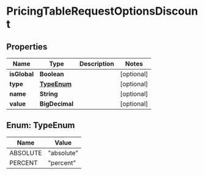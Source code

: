 

# PricingTableRequestOptionsDiscount


## Properties

Name | Type | Description | Notes
------------ | ------------- | ------------- | -------------
**isGlobal** | **Boolean** |  |  [optional]
**type** | [**TypeEnum**](#TypeEnum) |  |  [optional]
**name** | **String** |  |  [optional]
**value** | **BigDecimal** |  |  [optional]



## Enum: TypeEnum

Name | Value
---- | -----
ABSOLUTE | &quot;absolute&quot;
PERCENT | &quot;percent&quot;



